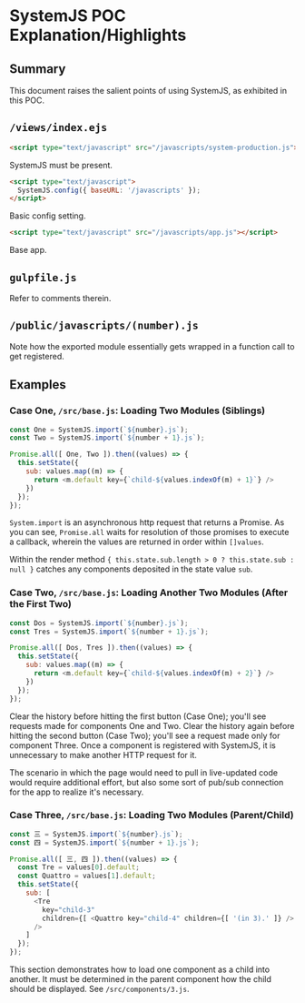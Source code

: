 # SystemJS POC Explanation/Highlights

## Summary

This document raises the salient points of using SystemJS, as exhibited in this POC.

## `/views/index.ejs`

```html
<script type="text/javascript" src="/javascripts/system-production.js"></script>
```

SystemJS must be present.

```html
<script type="text/javascript">
  SystemJS.config({ baseURL: '/javascripts' });
</script>
```

Basic config setting.

```html
<script type="text/javascript" src="/javascripts/app.js"></script>
```

Base app.

## `gulpfile.js`

Refer to comments therein.

## `/public/javascripts/(number).js`

Note how the exported module essentially gets wrapped in a function call to get registered.

## Examples

### Case One, `/src/base.js`: Loading Two Modules (Siblings)

```javascript
const One = SystemJS.import(`${number}.js`);
const Two = SystemJS.import(`${number + 1}.js`);

Promise.all([ One, Two ]).then((values) => {
  this.setState({
    sub: values.map((m) => {
      return <m.default key={`child-${values.indexOf(m) + 1}`} />
    })
  });
});
```

`System.import` is an asynchronous http request that returns a Promise. As you can see, `Promise.all` waits for resolution of those promises to execute a callback, wherein the values are returned in order within `[]values`.

Within the render method `{ this.state.sub.length > 0 ? this.state.sub : null }` catches any components deposited in the state value `sub`.

### Case Two, `/src/base.js`: Loading Another Two Modules (After the First Two)

```javascript
const Dos = SystemJS.import(`${number}.js`);
const Tres = SystemJS.import(`${number + 1}.js`);

Promise.all([ Dos, Tres ]).then((values) => {
  this.setState({
    sub: values.map((m) => {
      return <m.default key={`child-${values.indexOf(m) + 2}`} />
    })
  });
});
```

Clear the history before hitting the first button (Case One); you'll see requests made for components One and Two. Clear the history again before hitting the second button (Case Two); you'll see a request made only for component Three. Once a component is registered with SystemJS, it is unnecessary to make another HTTP request for it.

The scenario in which the page would need to pull in live-updated code would require additional effort, but also some sort of pub/sub connection for the app to realize it's necessary.

### Case Three, `/src/base.js`: Loading Two Modules (Parent/Child)

```javascript
const 三 = SystemJS.import(`${number}.js`);
const 四 = SystemJS.import(`${number + 1}.js`);

Promise.all([ 三, 四 ]).then((values) => {
  const Tre = values[0].default;
  const Quattro = values[1].default;
  this.setState({
    sub: [
      <Tre
        key="child-3"
        children={[ <Quattro key="child-4" children={[ '(in 3).' ]} /> ]}
      />
    ]
  });
});
```

This section demonstrates how to load one component as a child into another. It must be determined in the parent component how the child should be displayed. See `/src/components/3.js`.
